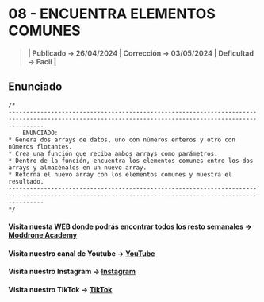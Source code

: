 # 08 - ENCUENTRA ELEMENTOS COMUNES

> #### | Publicado -> 26/04/2024 | Corrección -> 03/05/2024 | Deficultad -> Facil |

## Enunciado
```
/*
------------------------------------------------------------------------------------------------------------------------------------------------------
    ENUNCIADO:
* Genera dos arrays de datos, uno con números enteros y otro con números flotantes.
* Crea una función que reciba ambos arrays como parámetros.
* Dentro de la función, encuentra los elementos comunes entre los dos arrays y almacénalos en un nuevo array.
* Retorna el nuevo array con los elementos comunes y muestra el resultado.
------------------------------------------------------------------------------------------------------------------------------------------------------
*/ 
```
#### Visita nuesta WEB donde podrás encontrar todos los resto semanales -> [Moddrone Academy](https://moddroneacademy.com/index.php/python/)

#### Visita nuestro canal de Youtube -> [YouTube](https://www.youtube.com/@Moddrone)

#### Visita nuestro Instagram -> [Instagram](https://www.instagram.com/moddrone/)

#### Visita nuestro TikTok -> [TikTok](https://www.tiktok.com/@moddrone)